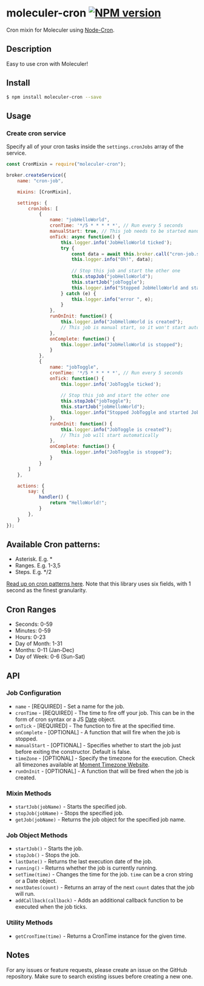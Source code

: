 # moleculer-cron [![NPM version](https://img.shields.io/npm/v/moleculer-cron.svg)](https://www.npmjs.com/package/moleculer-cron)

Cron mixin for Moleculer using [Node-Cron](https://github.com/kelektiv/node-cron).

## Description

Easy to use cron with Moleculer!

## Install

```bash
$ npm install moleculer-cron --save
```

## Usage

### Create cron service

Specify all of your cron tasks inside the `settings.cronJobs` array of the service.

```js
const CronMixin = require("moleculer-cron");

broker.createService({
    name: "cron-job",

    mixins: [CronMixin],

    settings: {
        cronJobs: [
            {
                name: "jobHelloWorld",
                cronTime: '*/5 * * * * *', // Run every 5 seconds
                manualStart: true, // This job needs to be started manually
                onTick: async function() {
                    this.logger.info('JobHelloWorld ticked');
                    try {
                        const data = await this.broker.call("cron-job.say");
                        this.logger.info("Oh!", data);
                        
                        // Stop this job and start the other one
                        this.stopJob("jobHelloWorld");
                        this.startJob("jobToggle");
                        this.logger.info("Stopped JobHelloWorld and started JobToggle");
                    } catch (e) {
                        this.logger.info("error ", e);
                    }
                },
                runOnInit: function() {
                    this.logger.info("JobHelloWorld is created");
                    // This job is manual start, so it won't start automatically
                },
                onComplete: function() {
                    this.logger.info("JobHelloWorld is stopped");
                }
            },
            {
                name: "jobToggle",
                cronTime: '*/5 * * * * *', // Run every 5 seconds
                onTick: function() {
                    this.logger.info('JobToggle ticked');
                    
                    // Stop this job and start the other one
                    this.stopJob("jobToggle");
                    this.startJob("jobHelloWorld");
                    this.logger.info("Stopped JobToggle and started JobHelloWorld");
                },
                runOnInit: function() {
                    this.logger.info("JobToggle is created");
                    // This job will start automatically
                },
                onComplete: function() {
                    this.logger.info("JobToggle is stopped");
                }
            }
        ]
    },

    actions: {
        say: {
            handler() {
                return "HelloWorld!";
            }
        },
    }
});
```

## Available Cron patterns:

- Asterisk. E.g. *
- Ranges. E.g. 1-3,5
- Steps. E.g. */2

[Read up on cron patterns here](http://crontab.org). Note that this library uses six fields, with 1 second as the finest granularity.

## Cron Ranges

- Seconds: 0-59
- Minutes: 0-59
- Hours: 0-23
- Day of Month: 1-31
- Months: 0-11 (Jan-Dec)
- Day of Week: 0-6 (Sun-Sat)

## API

### Job Configuration

- `name` - [REQUIRED] - Set a name for the job.
- `cronTime` - [REQUIRED] - The time to fire off your job. This can be in the form of cron syntax or a JS [Date](https://developer.mozilla.org/en/JavaScript/Reference/Global_Objects/Date) object.
- `onTick` - [REQUIRED] - The function to fire at the specified time.
- `onComplete` - [OPTIONAL] - A function that will fire when the job is stopped.
- `manualStart` - [OPTIONAL] - Specifies whether to start the job just before exiting the constructor. Default is false.
- `timeZone` - [OPTIONAL] - Specify the timezone for the execution. Check all timezones available at [Moment Timezone Website](http://momentjs.com/timezone/).
- `runOnInit` - [OPTIONAL] - A function that will be fired when the job is created.

### Mixin Methods

- `startJob(jobName)` - Starts the specified job.
- `stopJob(jobName)` - Stops the specified job.
- `getJob(jobName)` - Returns the job object for the specified job name.

### Job Object Methods

- `startJob()` - Starts the job.
- `stopJob()` - Stops the job.
- `lastDate()` - Returns the last execution date of the job.
- `running()` - Returns whether the job is currently running.
- `setTime(time)` - Changes the time for the job. `time` can be a cron string or a Date object.
- `nextDates(count)` - Returns an array of the next `count` dates that the job will run.
- `addCallback(callback)` - Adds an additional callback function to be executed when the job ticks.

### Utility Methods

- `getCronTime(time)` - Returns a CronTime instance for the given time.

## Notes

For any issues or feature requests, please create an issue on the GitHub repository. Make sure to search existing issues before creating a new one.